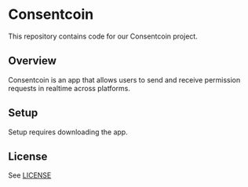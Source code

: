 # Consentcoin

This repository contains code for our Consentcoin project.

## Overview

Consentcoin is an app that allows users to send and receive permission requests in realtime across platforms.

## Setup

Setup requires downloading the app.

## License

See [LICENSE](LICENSE)
